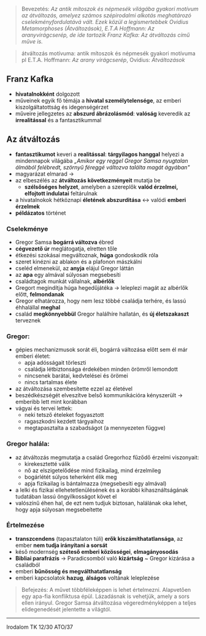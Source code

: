 > Bevezetés:
> *Az antik mítoszok és népmesék világába gyakori motívum az átváltozás, amelyez számos szépirodalmi alkotás meghatározó cselekményfordulatává vált. Ezek közül a legismertebbek Ovidius Metamorphoses (Átváltozások), E.T.A Hoffmann: Az aranyvirágcserép, de ide tartozik Franz Kafka: Az átváltozás című műve is.*

> átváltozás motívuma: antik mítoszok és népmesék gyakori motívuma
> pl E.T.A. Hoffmann: *Az arany virágcserép*, Ovidius: *Átváltozások*

## Franz Kafka
- **hivatalnokként** dolgozott
- műveinek egyik fő témája a **hivatal személytelensége**, az emberi kiszolgáltatottság és idegenségérzet
- műveire jellegzetes az **abszurd ábrázolásmód**: **valóság** keveredik az **irrealitással** és a fantasztikummal
## Az átváltozás
- **fantasztikumot** keveri a **realitással**: **tárgyilagos hanggal** helyezi a mindennapok világába 
	*„Amikor egy reggel Gregor Samsa nyugtalan álmából felébredt, szörnyű féreggé változva találta magát ágyában"*
- magyarázat elmarad -> 
- az elbeszélés az **átváltozás következményeit** mutatja be
	- **szélsőséges helyzet**, amelyben a szereplők **valód érzelmei, elfojtott indulatai** feltárulnak
- a hivatalnokok hétköznapi **életének abszurditása** <-> valódi **emberi érzelmek**
- **példázatos** történet
### Cselekménye
- Gregor Samsa **bogárrá változva** ébred
- **cégvezető úr** meglátogatja, elretten tőle
- étkezési szokásai megváltoznak, **húga** gondoskodik róla
- szeret kinézni az ablakon és a plafonon mászkálni
- cseléd elmenekül, az **anyja** elájul Gregor láttán
- az **apa** egy almával súlyosan megsebesíti
- családtagok munkát vállalnak, **albérlők**
- Gregort megindítja húga hegedűjátéka -> leleplezi magát az albérlők előtt, **felmondanak**
- Gregor elhatározza, hogy nem lesz többé családja terhére, és lassú éhhalállal **meghal**
- család **megkönnyebbül** Gregor halálhíre hallatán, és **új életszakaszt** terveznek
### Gregor:
- gépies mechanizmusok sorát éli, bogárrá változása előtt sem él már emberi életet:
	- apja adósságait törleszti
	- családja létbiztonsága érdekében minden örömről lemondott
	- nincsenek barátai, kedvtelései és örömei
	- nincs tartalmas élete
- az átváltozása szembesítette ezzel az életével
- beszédkészségét elveszítve belső kommunikációra kényszerült -> emberibb lett mint korábban
- vágyai és tervei lettek:
	- neki tetsző ételeket fogyasztott
	- ragaszkodni kezdett tárgyaihoz
	- megtapasztalta a szabadságot (a mennyezeten függve)
### Gregor halála:
- az átváltozás megmutatja a család Gregorhoz fűződő érzelmi viszonyait:
	- kirekesztetté válik
	- nő az elszigetelődése mind fizikailag, mind érzelmileg
	- bogárlétét súlyos teherként élik meg
	- apja fizikailag is bántalmazza (megsebesíti egy almával)
- a lelki és fizikai ellehetetlenülésének és a korábbi kihasználtságának tudatában lassú öngyilkosságot követ el
- valószínű éhen hal, de ezt nem tudjuk biztosan, halálának oka lehet, hogy apja súlyosan megsebeítette
### Értelmezése
- **transzcendens** (tapasztalaton túli) **erők kiszámíthatatlansága**, az ember **nem tudja irányítani a sorsát**
- késő modernség **széteső emberi közösségei**, **elmagányosodás**
- **Bibliai parafrázis** -> Paradicsomból való **kizártság** ~ Gregor kizárása a családból
- emberi **bűnösség és megválthatatlanság**
- emberi kapcsolatok **hazug**, **álságos** voltának leleplezése


>Befejezés:
>A művet többféleképpen is lehet értelmezni. Alapvetően egy apa-fia konfliktusa épül. Lázadásnak is vehetjük, amely a sors ellen irányul. Gregor Samsa átváltozása végeredményképpen a teljes elidegenedését jelentette a világtól.


---
Irodalom TK 12/30
ATO/37